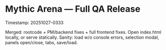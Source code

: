 # Mythic Arena — Full QA Release
Timestamp: 20251027-0333

Merged: rootcode + PM/backend fixes + full frontend fixes.
Open index.html locally, or serve statically.
Sanity: load w/o console errors, selection modal, panels open/close, tabs, save/load.
